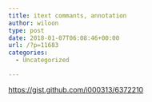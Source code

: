 ```yaml
---
title: itext commants, annotation
author: wiloon
type: post
date: 2018-01-07T06:08:46+00:00
url: /?p=11683
categories:
  - Uncategorized

---
```

https://gist.github.com/i000313/6372210